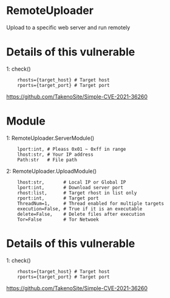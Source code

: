 # RemoteUploader

Upload to a specific web server and run remotely

# Details of this vulnerable
        
1: check()

        rhosts={target_host} # Target host
        rports={target_port} # Target port
                
https://github.com/TakenoSite/Simple-CVE-2021-36260
       


# Module

1: RemoteUploader.ServerModule()

        lport:int, # Pleass 0x01 ~ 0xff in range  
        lhost:str, # Your IP address 
        Path:str   # File path


2: RemoteUploader.UploadModule()

        lhost:str,       # Local IP or Global IP
        lport:int,       # Download server port
        rhost:list,      # Target rhost in list only 
        rport:int,       # Target port
        ThreadNum=1,     # Thread enabled for multiple targets
        execution=False, # True if it is an executable 
        delete=False,    # Delete files after execution
        Tor=False        # Tor Netwoek 
        
# Details of this vulnerable

1: check()
        
        rhosts={target_host} # Target host
        rports={target_port} # Target port
        
  https://github.com/TakenoSite/Simple-CVE-2021-36260
        
